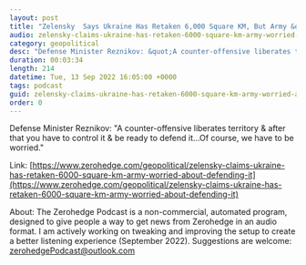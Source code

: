 ```yaml
---
layout: post
title: "Zelensky  Says Ukraine Has Retaken 6,000 Square KM, But Army &quot;Worried&quot; About Defending It"
audio: zelensky-claims-ukraine-has-retaken-6000-square-km-army-worried-about-defending-it-0
category: geopolitical
desc: "Defense Minister Reznikov: &quot;A counter-offensive liberates territory &amp; after that you have to control it &amp; be ready to defend it...Of course, we have to be worried.&quot;"
duration: 00:03:34
length: 214
datetime: Tue, 13 Sep 2022 16:05:00 +0000
tags: podcast
guid: zelensky-claims-ukraine-has-retaken-6000-square-km-army-worried-about-defending-it-0
order: 0
---
```

Defense Minister Reznikov: &quot;A counter-offensive liberates territory &amp; after that you have to control it &amp; be ready to defend it...Of course, we have to be worried.&quot;

Link: [https://www.zerohedge.com/geopolitical/zelensky-claims-ukraine-has-retaken-6000-square-km-army-worried-about-defending-it](https://www.zerohedge.com/geopolitical/zelensky-claims-ukraine-has-retaken-6000-square-km-army-worried-about-defending-it)

About: The Zerohedge Podcast is a non-commercial, automated program, designed to give people a way to get news from Zerohedge in an audio format.  I am actively working on tweaking and improving the setup to create a better listening experience (September 2022).  Suggestions are welcome: [zerohedgePodcast@outlook.com](mailto:zerohedgePodcast@outlook.com)